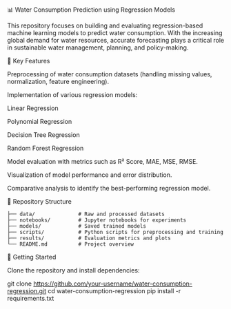 📊 Water Consumption Prediction using Regression Models

This repository focuses on building and evaluating regression-based machine learning models to predict water consumption. With the increasing global demand for water resources, accurate forecasting plays a critical role in sustainable water management, planning, and policy-making.

🔎 Key Features

Preprocessing of water consumption datasets (handling missing values, normalization, feature engineering).

Implementation of various regression models:

Linear Regression

Polynomial Regression

Decision Tree Regression

Random Forest Regression

Model evaluation with metrics such as R² Score, MAE, MSE, RMSE.

Visualization of model performance and error distribution.

Comparative analysis to identify the best-performing regression model.

📂 Repository Structure
```
├── data/              # Raw and processed datasets
├── notebooks/         # Jupyter notebooks for experiments
├── models/            # Saved trained models
├── scripts/           # Python scripts for preprocessing and training
├── results/           # Evaluation metrics and plots
└── README.md          # Project overview
```
 
🚀 Getting Started

Clone the repository and install dependencies:

git clone https://github.com/your-username/water-consumption-regression.git
cd water-consumption-regression
pip install -r requirements.txt


